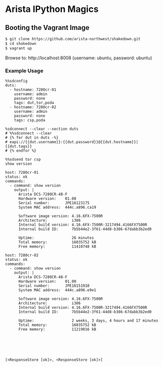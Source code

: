 Arista IPython Magics
=====================


Booting the Vagrant Image
-------------------------

```bash
$ git clone https://github.com/arista-northwest/shakedown.git
$ cd shakedown
$ vagrant up

```

Browse to: http://localhost:8008
(username: ubuntu, password: ubuntu)

### Example Usage

```
%%sdconfig
duts:
  - hostname: 7280cr-01
    username: admin
    password: none
    tags: dut,tor,poda
  - hostname: 7280cr-02
    username: admin
    password: none
    tags: csp,poda
```

```
%sdconnect --clear --section duts
# %%sdconnect --clear
# {% for dut in duts -%}
# eapi://{{dut.username}}:{{dut.password}}@{{dut.hostname}}|{{dut.tags}}
# {% endfor %}
```

```
%%sdsend tor csp
show version
```

    host: 7280cr-01
    status: ok
    commands:
      - command: show version
        output: |
          Arista DCS-7280CR-48-F
          Hardware version:    01.00
          Serial number:       JPE16123175
          System MAC address:  444c.a896.ca19

          Software image version: 4.16.6FX-7500R
          Architecture:           i386
          Internal build version: 4.16.6FX-7500R-3217494.4166FX7500R
          Internal build ID:      7b5b44e2-3f61-44d8-b386-67dabb3b2ed0

          Uptime:                 26 minutes
          Total memory:           16035752 kB
          Free memory:            11410748 kB

    host: 7280cr-02
    status: ok
    commands:
      - command: show version
        output: |
          Arista DCS-7280CR-48-F
          Hardware version:    01.00
          Serial number:       JPE16151910
          System MAC address:  444c.a896.e9e1

          Software image version: 4.16.6FX-7500R
          Architecture:           i386
          Internal build version: 4.16.6FX-7500R-3217494.4166FX7500R
          Internal build ID:      7b5b44e2-3f61-44d8-b386-67dabb3b2ed0

          Uptime:                 2 weeks, 3 days, 4 hours and 17 minutes
          Total memory:           16035752 kB
          Free memory:            11219016 kB






    [<ResponseStore [ok]>, <ResponseStore [ok]>]
